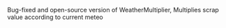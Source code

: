 Bug-fixed and open-source version of WeatherMultiplier, Multiplies scrap value according to current meteo